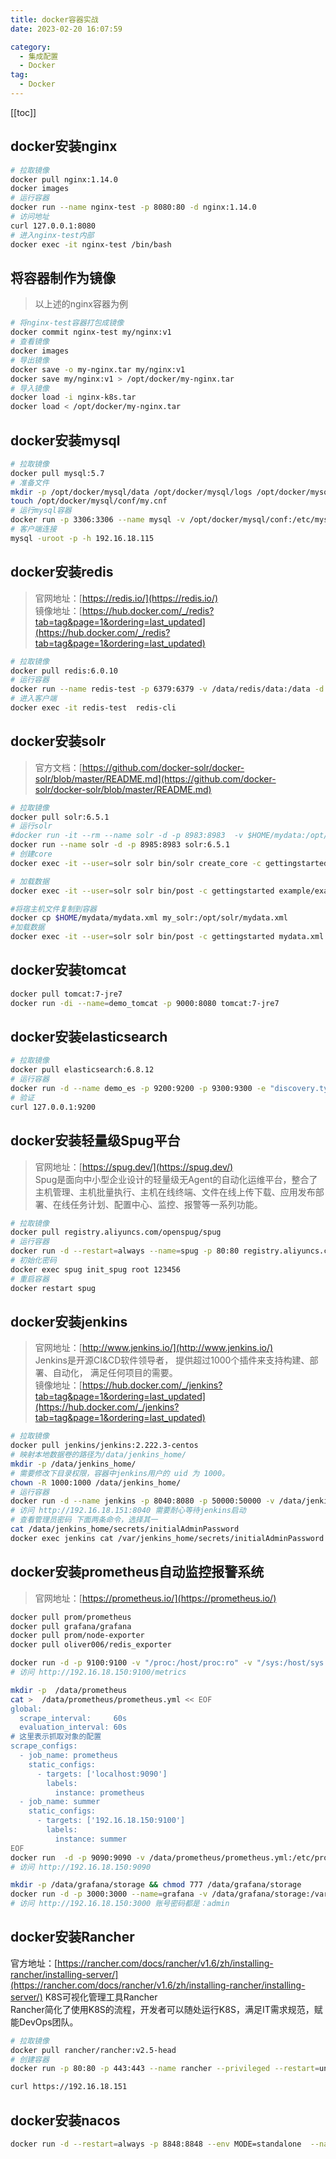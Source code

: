 ```yaml
---
title: docker容器实战
date: 2023-02-20 16:07:59

category: 
  - 集成配置
  - Docker
tag: 
  - Docker
---
```


<!-- more -->
[[toc]]

## docker安装nginx
```bash
# 拉取镜像
docker pull nginx:1.14.0
docker images
# 运行容器
docker run --name nginx-test -p 8080:80 -d nginx:1.14.0
# 访问地址
curl 127.0.0.1:8080
# 进入nginx-test内部
docker exec -it nginx-test /bin/bash
```

## 将容器制作为镜像
> 以上述的nginx容器为例
```bash
# 将nginx-test容器打包成镜像
docker commit nginx-test my/nginx:v1
# 查看镜像
docker images
# 导出镜像
docker save -o my-nginx.tar my/nginx:v1
docker save my/nginx:v1 > /opt/docker/my-nginx.tar
# 导入镜像
docker load -i nginx-k8s.tar
docker load < /opt/docker/my-nginx.tar
```

## docker安装mysql
```bash
# 拉取镜像
docker pull mysql:5.7
# 准备文件
mkdir -p /opt/docker/mysql/data /opt/docker/mysql/logs /opt/docker/mysql/conf
touch /opt/docker/mysql/conf/my.cnf
# 运行mysql容器
docker run -p 3306:3306 --name mysql -v /opt/docker/mysql/conf:/etc/mysql/conf.d -v /opt/docker/mysql/logs:/logs -v /opt/docker/mysql/data:/var/lib/mysql -e MYSQL_ROOT_PASSWORD=123456 -d mysql:5.7
# 客户端连接
mysql -uroot -p -h 192.16.18.115
```

## docker安装redis
> 官网地址：[https://redis.io/](https://redis.io/)<br/>
> 镜像地址：[https://hub.docker.com/_/redis?tab=tag&page=1&ordering=last_updated](https://hub.docker.com/_/redis?tab=tag&page=1&ordering=last_updated)
```bash
# 拉取镜像
docker pull redis:6.0.10
# 运行容器
docker run --name redis-test -p 6379:6379 -v /data/redis/data:/data -d redis:6.0.10 --appendonly yes 
# 进入客户端
docker exec -it redis-test  redis-cli
```

## docker安装solr
> 官方文档：[https://github.com/docker-solr/docker-solr/blob/master/README.md](https://github.com/docker-solr/docker-solr/blob/master/README.md)
```bash
# 拉取镜像
docker pull solr:6.5.1
# 运行solr
#docker run -it --rm --name solr -d -p 8983:8983  -v $HOME/mydata:/opt/solr/mydata solr:6.5.1
docker run --name solr -d -p 8985:8983 solr:6.5.1
# 创建core
docker exec -it --user=solr solr bin/solr create_core -c gettingstarted

# 加载数据
docker exec -it --user=solr solr bin/post -c gettingstarted example/exampledocs/manufacturers.xml

#将宿主机文件复制到容器
docker cp $HOME/mydata/mydata.xml my_solr:/opt/solr/mydata.xml
#加载数据
docker exec -it --user=solr solr bin/post -c gettingstarted mydata.xml
```

## docker安装tomcat
```bash
docker pull tomcat:7-jre7
docker run -di --name=demo_tomcat -p 9000:8080 tomcat:7-jre7
```

## docker安装elasticsearch
```bash
# 拉取镜像
docker pull elasticsearch:6.8.12
# 运行容器
docker run -d --name demo_es -p 9200:9200 -p 9300:9300 -e "discovery.type=single-node" elasticsearch:6.8.12
# 验证
curl 127.0.0.1:9200
```

## docker安装轻量级Spug平台
> 官网地址：[https://spug.dev/](https://spug.dev/)<br/>
> Spug是面向中小型企业设计的轻量级无Agent的自动化运维平台，整合了主机管理、主机批量执行、主机在线终端、文件在线上传下载、应用发布部署、在线任务计划、配置中心、监控、报警等一系列功能。
```bash
# 拉取镜像
docker pull registry.aliyuncs.com/openspug/spug
# 运行容器
docker run -d --restart=always --name=spug -p 80:80 registry.aliyuncs.com/openspug/spug
# 初始化密码
docker exec spug init_spug root 123456
# 重启容器
docker restart spug
```

## docker安装jenkins
> 官网地址：[http://www.jenkins.io/](http://www.jenkins.io/)<br/>
> Jenkins是开源CI&CD软件领导者， 提供超过1000个插件来支持构建、部署、自动化， 满足任何项目的需要。<br/>
> 镜像地址：[https://hub.docker.com/_/jenkins?tab=tag&page=1&ordering=last_updated](https://hub.docker.com/_/jenkins?tab=tag&page=1&ordering=last_updated)
```bash
# 拉取镜像
docker pull jenkins/jenkins:2.222.3-centos
# 映射本地数据卷的路径为/data/jenkins_home/
mkdir -p /data/jenkins_home/
# 需要修改下目录权限，容器中jenkins用户的 uid 为 1000。
chown -R 1000:1000 /data/jenkins_home/
# 运行容器
docker run -d --name jenkins -p 8040:8080 -p 50000:50000 -v /data/jenkins_home:/var/jenkins_home jenkins/jenkins:2.222.3-centos
# 访问 http://192.16.18.151:8040 需要耐心等待jenkins启动
# 查看管理员密码 下面两条命令，选择其一
cat /data/jenkins_home/secrets/initialAdminPassword
docker exec jenkins cat /var/jenkins_home/secrets/initialAdminPassword
```

## docker安装prometheus自动监控报警系统
> 官网地址：[https://prometheus.io/](https://prometheus.io/)<br/>

```bash
docker pull prom/prometheus
docker pull grafana/grafana
docker pull prom/node-exporter
docker pull oliver006/redis_exporter

docker run -d -p 9100:9100 -v "/proc:/host/proc:ro" -v "/sys:/host/sys:ro" -v "/:/rootfs:ro" prom/node-exporter
# 访问 http://192.16.18.150:9100/metrics

mkdir -p  /data/prometheus
cat >  /data/prometheus/prometheus.yml << EOF
global:
  scrape_interval:     60s
  evaluation_interval: 60s
# 这里表示抓取对象的配置
scrape_configs:
  - job_name: prometheus
    static_configs:
      - targets: ['localhost:9090']
        labels:
          instance: prometheus
  - job_name: summer
    static_configs:
      - targets: ['192.16.18.150:9100']
        labels:
          instance: summer
EOF
docker run  -d -p 9090:9090 -v /data/prometheus/prometheus.yml:/etc/prometheus/prometheus.yml prom/prometheus
# 访问 http://192.16.18.150:9090

mkdir -p /data/grafana/storage && chmod 777 /data/grafana/storage
docker run -d -p 3000:3000 --name=grafana -v /data/grafana/storage:/var/lib/grafana grafana/grafana
# 访问 http://192.16.18.150:3000 账号密码都是：admin
```

## docker安装Rancher
官方地址：[https://rancher.com/docs/rancher/v1.6/zh/installing-rancher/installing-server/](https://rancher.com/docs/rancher/v1.6/zh/installing-rancher/installing-server/)
K8S可视化管理工具Rancher  
Rancher简化了使用K8S的流程，开发者可以随处运行K8S，满足IT需求规范，赋能DevOps团队。

``` bash
# 拉取镜像
docker pull rancher/rancher:v2.5-head
# 创建容器
docker run -p 80:80 -p 443:443 --name rancher --privileged --restart=unless-stopped -d rancher/rancher:v2.5-head

curl https://192.16.18.151
```

## docker安装nacos
```bash
docker run -d --restart=always -p 8848:8848 --env MODE=standalone  --name nacos  nacos/nacos-server:2.0.1
```
